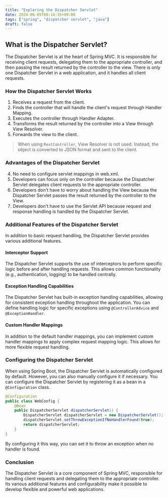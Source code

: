 ```yaml
---
title: "Exploring the Dispatcher Servlet"
date: 2024-06-05T08:14:35+09:00
tags: ["spring", "dispatcher servlet", "java"]
draft: false
---
```


## What is the Dispatcher Servlet?

The Dispatcher Servlet is at the heart of Spring MVC. It is responsible for receiving client requests, delegating them to the appropriate controller, and then passing the result returned by the controller to the view. There is only one Dispatcher Servlet in a web application, and it handles all client requests.

### How the Dispatcher Servlet Works

1. Receives a request from the client.
2. Finds the controller that will handle the client's request through Handler Mapping.
3. Executes the controller through Handler Adapter.
4. Transforms the result returned by the controller into a View through View Resolver.
5. Forwards the view to the client.

> When using `RestController`, View Resolver is not used. Instead, the object is converted to JSON format and sent to the client.

### Advantages of the Dispatcher Servlet

4. No need to configure servlet mappings in web.xml.
1. Developers can focus only on the controller because the Dispatcher Servlet delegates client requests to the appropriate controller.
1. Developers don't have to worry about handling the View because the Dispatcher Servlet passes the result returned by the controller to the View.
1. Developers don't have to use the Servlet API because request and response handling is handled by the Dispatcher Servlet.

### Additional Features of the Dispatcher Servlet

In addition to basic request handling, the Dispatcher Servlet provides various additional features.

#### Interceptor Support

The Dispatcher Servlet supports the use of interceptors to perform specific logic before and after handling requests. This allows common functionality (e.g., authentication, logging) to be handled centrally.

#### Exception Handling Capabilities

The Dispatcher Servlet has built-in exception handling capabilities, allowing for consistent exception handling throughout the application. You can define handling logic for specific exceptions using `@ControllerAdvice` and `@ExceptionHandler`.

#### Custom Handler Mappings

In addition to the default handler mappings, you can implement custom handler mappings to apply complex request mapping logic. This allows for more flexible request handling.

### Configuring the Dispatcher Servlet

When using Spring Boot, the Dispatcher Servlet is automatically configured by default. However, you can also manually configure it if necessary. You can configure the Dispatcher Servlet by registering it as a bean in a `@Configuration` class.

```java
@Configuration
public class WebConfig {
    @Bean
    public DispatcherServlet dispatcherServlet() {
        DispatcherServlet dispatcherServlet = new DispatcherServlet();
        dispatcherServlet.setThrowExceptionIfNoHandlerFound(true);
        return dispatcherServlet;
    }
}
```

By configuring it this way, you can set it to throw an exception when no handler is found.

### Conclusion

The Dispatcher Servlet is a core component of Spring MVC, responsible for handling client requests and delegating them to the appropriate controller. Its various additional features and configurability make it possible to develop flexible and powerful web applications.
